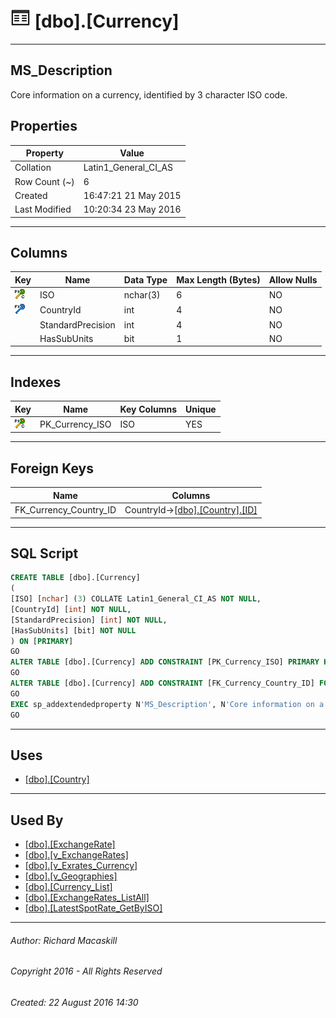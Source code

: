 #### 



# ![Tables](../../../Images/Table32.png) [dbo].[Currency]

---

## <a name="#description"></a>MS_Description

Core information on a currency, identified by 3 character ISO code.

## <a name="#properties"></a>Properties

| Property | Value |
|---|---|
| Collation | Latin1_General_CI_AS |
| Row Count (~) | 6 |
| Created | 16:47:21 21 May 2015 |
| Last Modified | 10:20:34 23 May 2016 |


---

## <a name="#columns"></a>Columns

| Key | Name | Data Type | Max Length (Bytes) | Allow Nulls |
|---|---|---|---|---|
| [![Cluster Primary Key PK_Currency_ISO: ISO](../../../Images/pkcluster.png)](#indexes) | ISO | nchar(3) | 6 | NO |
| [![Foreign Keys FK_Currency_Country_ID: [dbo].[Country].CountryId](../../../Images/fk.png)](#foreignkeys) | CountryId | int | 4 | NO |
|  | StandardPrecision | int | 4 | NO |
|  | HasSubUnits | bit | 1 | NO |


---

## <a name="#indexes"></a>Indexes

| Key | Name | Key Columns | Unique |
|---|---|---|---|
| [![Cluster Primary Key PK_Currency_ISO: ISO](../../../Images/pkcluster.png)](#indexes) | PK_Currency_ISO | ISO | YES |


---

## <a name="#foreignkeys"></a>Foreign Keys

| Name | Columns |
|---|---|
| FK_Currency_Country_ID | CountryId->[[dbo].[Country].[ID]](Country.md) |


---

## <a name="#sqlscript"></a>SQL Script

```sql
CREATE TABLE [dbo].[Currency]
(
[ISO] [nchar] (3) COLLATE Latin1_General_CI_AS NOT NULL,
[CountryId] [int] NOT NULL,
[StandardPrecision] [int] NOT NULL,
[HasSubUnits] [bit] NOT NULL
) ON [PRIMARY]
GO
ALTER TABLE [dbo].[Currency] ADD CONSTRAINT [PK_Currency_ISO] PRIMARY KEY CLUSTERED  ([ISO]) ON [PRIMARY]
GO
ALTER TABLE [dbo].[Currency] ADD CONSTRAINT [FK_Currency_Country_ID] FOREIGN KEY ([CountryId]) REFERENCES [dbo].[Country] ([ID])
GO
EXEC sp_addextendedproperty N'MS_Description', N'Core information on a currency, identified by 3 character ISO code.', 'SCHEMA', N'dbo', 'TABLE', N'Currency', NULL, NULL
GO

```


---

## <a name="#uses"></a>Uses

* [[dbo].[Country]](Country.md)


---

## <a name="#usedby"></a>Used By

* [[dbo].[ExchangeRate]](ExchangeRate.md)
* [[dbo].[v_ExchangeRates]](../Views/v_ExchangeRates.md)
* [[dbo].[v_Exrates_Currency]](../Views/v_Exrates_Currency.md)
* [[dbo].[v_Geographies]](../Views/v_Geographies.md)
* [[dbo].[Currency_List]](../Programmability/Stored_Procedures/Currency_List.md)
* [[dbo].[ExchangeRates_ListAll]](../Programmability/Stored_Procedures/ExchangeRates_ListAll.md)
* [[dbo].[LatestSpotRate_GetByISO]](../Programmability/Stored_Procedures/LatestSpotRate_GetByISO.md)


---

###### Author:  Richard Macaskill

###### Copyright 2016 - All Rights Reserved

###### Created: 22 August 2016 14:30

